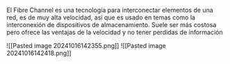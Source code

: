 El Fibre Channel es una tecnología para interconectar elementos de una red, es de muy alta velocidad, así que es usado en temas como la interconexión de dispositivos de almacenamiento. Suele ser más costosa pero ofrece las ventajas de la velocidad y no tener perdidas de información

![[Pasted image 20241016142355.png]]
![[Pasted image 20241016142418.png]]

